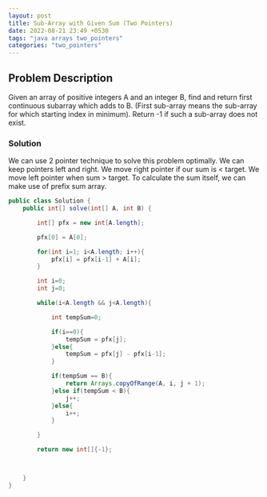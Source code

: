 ```yaml
---
layout: post
title: Sub-Array with Given Sum (Two Pointers)
date: 2022-08-21 23:49 +0530
tags: "java arrays two_pointers"
categories: "two_pointers"
---
```


## Problem Description

Given an array of positive integers A and an integer B, find and return first continuous subarray which adds to B. (First sub-array means the sub-array for which starting index in minimum). Return -1 if such a sub-array does not exist.

### Solution

We can use 2 pointer technique to solve this problem optimally. We can keep pointers left and right. We move right pointer if our sum is < target. We move left pointer when sum > target. To calculate the sum itself, we can make use of prefix sum array.

```java
public class Solution {
    public int[] solve(int[] A, int B) {

        int[] pfx = new int[A.length];

        pfx[0] = A[0];

        for(int i=1; i<A.length; i++){
            pfx[i] = pfx[i-1] + A[i];
        }

        int i=0;
        int j=0;

        while(i<A.length && j<A.length){

            int tempSum=0;

            if(i==0){
                tempSum = pfx[j];
            }else{
                tempSum = pfx[j] - pfx[i-1];
            }

            if(tempSum == B){
                return Arrays.copyOfRange(A, i, j + 1);
            }else if(tempSum < B){
                j++;
            }else{
                i++;
            }

        }

        return new int[]{-1};



    }
}
```
